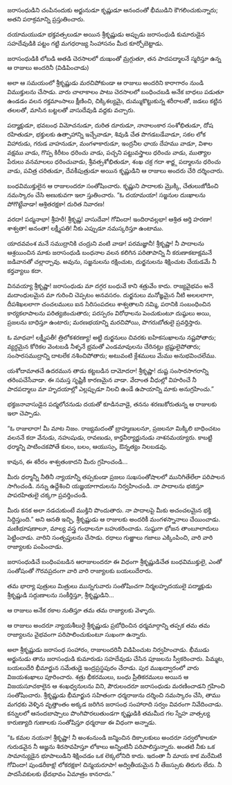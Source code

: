 ﻿జరాసంధుడిని చంపినందుకు అర్జునుడూ కృష్ణుడూ ఆనందంతో భీముడిని కౌగలించుకున్నారు; అతని పరాక్రమాన్ని ప్రస్తుతించారు. 

దయామయుడూ భక్తవత్సలుడూ అయిన శ్రీకృష్ణుడు అప్పుడు జరాసంధుడి కుమారుడైన సహదేవుడికి పట్టం గట్టి మగధరాజ్య సింహాసనం మీద కూర్చోబెట్టాడు. 

జరాసంధుడికి లోబడి అతడి చెరసాలలో దుఃఖంతో మ్రగ్గుతూ, తన పాదపద్మాలనే స్మరిస్తూ ఉన్న ఆ రాజులు అందరినీ (విడిపించాడు) 

అలా ఆ సమయంలో శ్రీకృష్ణుడు మరచిపోకుండా ఆ రాజులు అందరిని కారాగారం నుండి విముక్తులను చేసాడు. వారు చాలాకాలం పాటు చెరసాలలో బంధించబడి అనేక బాధలు పడుతూ ఉండడం వలన రక్తమాంసాలు క్షీణించి, చిక్కిశల్యమై, దుమ్ముకొట్టుకున్న శరీరాలతో, జడలు కట్టిన తలలతో, మాసిన బట్టలతో వాసుదేవుడి వద్దకు వచ్చారు. 

పద్మాక్షుడూ, భవబంధ విమోచనుడూ, దురిత దూరుడూ, నానాలంకార సంశోభితుడూ, దోష రహితుడూ, భక్తులకు ఉత్సాహాన్ని ఇచ్చేవాడూ, శివుడి చేత పొగడబడేవాడూ, సకల లోక విహారుడు, గరుడ వాహనుడూ, మంగళాకారుడూ, ఇంద్రనీల ఛాయ దేహము వాడూ, విశాల వక్షము వాడు, గొప్ప కిరీటం ధరించు వాడు, పచ్చని పట్టువస్త్రాలు ధరించు వాడు, ముత్యాల పేరులు వనమాలలు ధరించువాడు, శ్రీవత్సశోభితుడూ, శంఖ చక్ర గదా శార్ఞ్గ పద్మాలను ధరించు వాడు, పవిత్ర చరితుడూ, దేవకీపుత్రుడూ అయిన కృష్ణుడిని ఆ రాజులు అందరు చేరి దర్శించారు. 

బంధవిముక్తులైన ఆ రాజులందరూ సంతోషించారు. కృష్ణుని పాదాలకు మ్రొక్కి, చేతులుజోడించి నమస్కారం చేసి అణుకువగా ఇలా స్తుతించారు. “ఓ దయామయా! సజ్జనుల దుఃఖాలను పోగొట్టేవాడా! ఆశ్రితరక్షకా! దురిత నివారణ! 

వరదా! పద్మనాభా! శ్రీహరీ! శ్రీకృష్ణ! వాసుదేవా! గోవిందా! ఇందిరావల్లభా! ఆశ్రిత ఆర్తి హరణా! శాశ్వతా! అనంతా! లక్ష్మీపతి! నీకు ఎప్పుడూ నమస్కరిస్తూ ఉంటాము. 

యాదవవంశ మనే సముద్రానికి చంద్రుని వంటి వాడా! పరమజ్ఞానీ! శ్రీకృష్ణా! నీ పాదాలను ఆశ్రయించిన మాకు జరాసంధుడి బంధనాల వలన కలిగిన పరితాపాన్ని నీ కరుణాకటాక్షమనే జడివానతో చల్లార్చావు. అవును, సజ్జనులను రక్షించుట, దుర్జనులను శిక్షించుట చేయడమే నీ కర్తవ్యాలు కదా. 

వినవయ్యా శ్రీకృష్ణా! జరాసంధుడు మా దగ్గర బంధువే కాని శత్రువేం కాదు. రాజ్యవైభవం అనే మదాంధులమైన మా గురించి చెప్పటం అనవసరం. దుర్జనులు మనోఙ్ఞమైన నీటి అలలలాగా, దీపశిఖలలాగా చంచలములు ఐన సిరిసంపదలు శాశ్వతాలని నమ్మి, పరానికి సంబంధించిన కార్యకలాపాలను పరిత్యజించుతారు; పరస్పరం విరోధాలను పెంచుకుంటూ దుష్ఠులు అయి, ప్రజలను బాధిస్తూ ఉంటారు; మరణభయాన్ని మరచిపోయి, పొగరుబోతులై ప్రవర్తిస్తారు. 

ఓ మాధవా! లక్ష్మీపతీ! త్రిలోకశరణ్యా! అట్టి దుర్జనులు చివరకు ఐహికసుఖాలను నష్టపోతారు; వ్యర్ధమైన కోరికల వెంటబడి నీళ్ళనే భ్రమతో ఎండమావులను చేరినట్లు భ్రష్టులైపోతారు; సంసారసముద్రాన్ని దాటలేక నశించిపోతారు; అటువంటి క్లేశములు మేము అనుభవించలేము. 

యశోదామాతచే ఉదరమున తాడు కట్టబడిన దామోదరా! శ్రీకృష్ణా! దుష్ట సంసారసాగరాన్ని తరింపచేసేవాడా. ఈ సమస్త సృష్టికీ కారణమైన వాడా. వేదాంత వీధుల్లో విహరించే నీ పాదపద్మాలు మా హృదయాల్లో ఎల్లప్పుడూ నిలచి ఉండే ఉపాయాన్ని మాకు అనుగ్రహించు.” 

భక్తజనావాసుడైన పద్మలోచనుడు దయతో కూడినవాడై, తనను శరణుకోరుతున్న ఆ రాజులకు ఇలా చెప్పాడు. 

“ఓ రాజులారా! మీ మాట నిజం. రాజ్యమదంతో బ్రాహ్మణులనూ, ప్రజలనూ మిక్కిలి బాధించటం వలననే కదా వేనుడు, నహుషుడు, రావణుడు, కార్తవీర్యార్జునుడు నాశనమయ్యారు. కాబట్టి ధర్మాన్ని పాటించకపోతే కులం, బలం, ఆయుస్సు, ఔన్నత్యం నిలబడవు. 

కావున, ఈ శరీరం శాశ్వతంకాదని మీరు గ్రహించండి... 

మీరు ధర్మాన్నీ నీతినీ న్యాయాన్నీ తప్పకుండా ప్రజలు సుఖసంతోషాలలో మునిగితేలేలా పరిపాలన సాగించండి. నన్ను ఉద్దేశించి యజ్ఞయాగాదులను నిర్వహించండి. నా పాదాలను భజిస్తూ పాపరహితులై చక్కగా ప్రవర్తించండి. 

మీరు కనక అలా నడచుకుంటే ముక్తిని పొందుతారు. నా పాదాలపై మీకు అచంచలమైన భక్తి సిద్ధిస్తుంది.” అని ఆనతి ఇచ్చి, శ్రీకృష్ణుడు ఆ రాజులకు అందరికీ మంగళస్నానాలు చేయించాడు. మణిభూషణాలూ, మాల్య వస్త్ర గంధాలనూ బహుకరించాడు. సుష్ఠుగా భోజన తాంబూలాదులు పెట్టించాడు. వారిని సంతృప్తులను చేసాడు. రథాలు గుఱ్ఱాలు గజాలు ఎక్కింపించి, వారి వారి రాజ్యాలకు పంపించాడు. 

జరాసంధుడిచే బంధింపబడిన ఆరాజులందరూ ఈ విధంగా శ్రీకృష్ణుడిచేత బంధవిముక్తులై, ఎంతో సంతోషంతో గౌరవప్రదంగా వారి వారి రాజ్యాలకు బయలుదేరారు. 

తమ భార్యా పుత్రులు మిత్రులు మున్నగువారు సంతోషించగా నిర్మలహృదయులై పద్మాక్షుడు శ్రీకృష్ణుడి సద్గుణాలను సంకీర్తిస్తూ, శ్రీకృష్ణుడిని... 

ఆ రాజులు అనేక రకాల నుతిస్తూ తమ తమ రాజ్యాలకు వెళ్ళారు. 

ఆ రాజులు అందరూ న్యాయశీలురై శ్రీకృష్ణుడు ప్రబోధించిన ధర్మమార్గాన్ని తప్పక తమ తమ రాజ్యాలను వైభవంగా పరిపాలించుకుంటూ సుఖంగా ఉన్నారు. 

అలా శ్రీకృష్ణుడు జరాసంధ సంహారం, రాజులందరినీ విడిపించుట నిర్వహించాడు. భీముడు అర్జునుడు తాను జరాసంధుడి కుమారుడు సహదేవుడు చేసిన పూజలను స్వీకరించారు. పిమ్మట, బయలుదేరి భీమార్జున సమేతుడై ఇంద్రప్రస్థపురం చేరాడు. పుర ముఖద్వారంలో వారు విజయశంఖాలు పూరించారు. శత్రు భీకరములు, బంధు ప్రీతికరములు అయిన ఆ విజయసూచకాలైన ఆ శంఖధ్వనులను విని, పౌరులందరూ జరాసంధుడు మరణించాడని గ్రహించి సంతోషించారు. శ్రీకృష్ణుడు భీమార్జున సహితంగా ధర్మరాజును దర్శించి నమస్కారం చేసి, తాము మగధకు వెళ్ళిన వృత్తాంతం అక్కడ జరిగిన జరాసంధ సంహారాది సర్వం వివరంగా నివేదించాడు. కన్నులలో ఆనందబాష్పాలు పొంగిపొరలుతుండగా కృష్ణుడికి తమమీద గల స్నేహ వాత్సల్య కారుణ్యాది గుణాలకు సంతోషిస్తూ ధర్మరాజు ఈ విధంగా అన్నాడు. 

“ఓ కమల నయనా! శ్రీకృష్ణా! నీ అంశంనుండి జన్మించిన దిక్పాలకులు అందరూ సర్వలోకాలకూ గురుడవైన నీ ఆజ్ఞను శిరసావహిస్తూ లోకాలు అన్నింటినీ పరిపాలిస్తున్నారు. అంతటి నీకు ఒక సామాన్యుడైన భూపాలుడిని శిక్షించడం ఒక లెక్కలోనిది కాదు. ఇదంతా నీ మాయ కాక మరేమిటి గోవిందా! పుండరీకాక్ష! లోకరక్షకా! చిన్మయరూపా! అద్వితీయమైన నీ తేజస్సుకు తిరుగు లేదు. నీ పాదసేవకులకు భేదభావం ఏమాత్రం కానరాదు.” 

